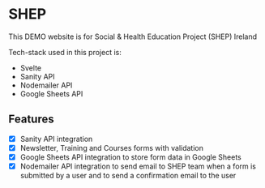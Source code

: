 # SHEP

This DEMO website is for Social & Health Education Project (SHEP) Ireland

Tech-stack used in this project is:

- Svelte
- Sanity API
- Nodemailer API
- Google Sheets API

## Features

- [x] Sanity API integration
- [x] Newsletter, Training and Courses forms with validation
- [x] Google Sheets API integration to store form data in Google Sheets
- [x] Nodemailer API integration to send email to SHEP team when a form is submitted by a user and to send a confirmation email to the user